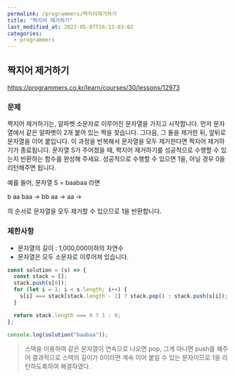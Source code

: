 ```yaml
---
permalink: /programmers/짝지어제거하기
title: "짝지어 제거하기"
last_modified_at: 2022-05-07T16:13-03:02
categories:
  - programmers
---
```


## 짝지어 제거하기

https://programmers.co.kr/learn/courses/30/lessons/12973

### 문제

짝지어 제거하기는, 알파벳 소문자로 이루어진 문자열을 가지고 시작합니다. 먼저 문자열에서 같은 알파벳이 2개 붙어 있는 짝을 찾습니다. 그다음, 그 둘을 제거한 뒤, 앞뒤로 문자열을 이어 붙입니다. 이 과정을 반복해서 문자열을 모두 제거한다면 짝지어 제거하기가 종료됩니다. 문자열 S가 주어졌을 때, 짝지어 제거하기를 성공적으로 수행할 수 있는지 반환하는 함수를 완성해 주세요. 성공적으로 수행할 수 있으면 1을, 아닐 경우 0을 리턴해주면 됩니다.

예를 들어, 문자열 S = baabaa 라면

b aa baa → bb aa → aa →

의 순서로 문자열을 모두 제거할 수 있으므로 1을 반환합니다.

### 제한사항

- 문자열의 길이 : 1,000,000이하의 자연수
- 문자열은 모두 소문자로 이루어져 있습니다.

```javascript
const solution = (s) => {
  const stack = [];
  stack.push(s[0]);
  for (let i = 1; i < s.length; i++) {
    s[i] === stack[stack.length - 1] ? stack.pop() : stack.push(s[i]);
  }

  return stack.length === 0 ? 1 : 0;
};

console.log(solution("baabaa"));
```

> 스택을 이용하여 같은 문자열이 연속으로 나오면 pop, 그게 아니면 push를 해주어 결과적으로 스택의 길이가 0이라면 계속 이어 붙일 수 있는 문자이므로 1을 리턴하도록하여 해결하였다.

